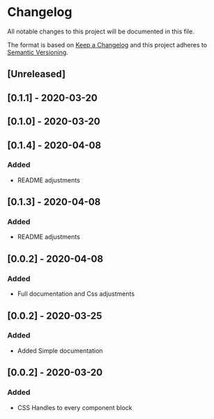 # Changelog

All notable changes to this project will be documented in this file.

The format is based on [Keep a Changelog](http://keepachangelog.com/en/1.0.0/)
and this project adheres to [Semantic Versioning](http://semver.org/spec/v2.0.0.html).

## [Unreleased]

## [0.1.1] - 2020-03-20

## [0.1.0] - 2020-03-20

## [0.1.4] - 2020-04-08
### Added
- README adjustments

## [0.1.3] - 2020-04-08
### Added
- README adjustments

## [0.0.2] - 2020-04-08
### Added
- Full documentation and Css adjustments

## [0.0.2] - 2020-03-25
### Added
- Added Simple documentation

## [0.0.2] - 2020-03-20
### Added
- CSS Handles to every component block

